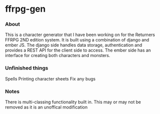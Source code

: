 ffrpg-gen
=========

### About

This is a character generator that I have been working on for the Returners FFRPG 2ND edition system.
It is built using a combination of django and ember JS. The django side handles data storage, authentication and provides a REST API for the client side to access.
The ember side has an interface for creating both characters and monsters.

### Unfinished things

Spells
Printing character sheets
Fix any bugs

### Notes

There is multi-classing functionality built in. This may or may not be removed as it is an unoffical modification